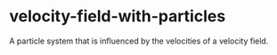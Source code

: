 # velocity-field-with-particles
A particle system that is influenced by the velocities of a velocity field.
